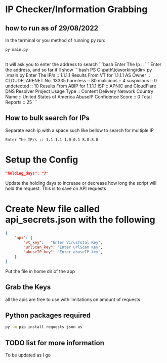 # IP Checker/Information Grabbing

## how to run as of 29/08/2022
In the terminal or you method of running py run:
<br>
```
py main.py
```
<br>
It will ask you to enter the address to search
```bash
Enter The Ip ::
```
Enter the address, and so far it'll show
```bash
PS C:\path\to\working\dir> py .\main.py
Enter The IP/s :: 1.1.1.1
Results From VT for 1.1.1.1
AS Owner :: CLOUDFLARENET No. 13335
harmless :: 80
malicious :: 4
suspicious :: 0
undetected :: 10
Results From ABIP for 1.1.1.1
ISP :: APNIC and CloudFlare DNS Resolver Project
Usage Type :: Content Delivery Network
Country Name :: United States of America        
AbuseIP Confidence Score :: 0
Total Reports :: 25
```

## How to bulk search for IPs
Separate each ip with a space such like bellow to search for multiple IP
<br>
```
Enter The IP/s :: 1.1.1.1 1.0.0.1 8.8.8.8
```



# Setup the Config
```json
"holding_days": "7"
```
Update the holding days to increase or decrease how long the script will hold the request. This is to save on API requests

# Create New file called api_secrets.json with the following
```json
{
    "api": {
        "vt_key":   "Enter VirusTotal Key",
        "urlScan_key": "Enter urlScan Key",
        "abuseIP_key": "Enter abuseIP key",
    }
}
```
Put the file in home dir of the app
 
## Grab the Keys
all the apis are free to use with limitations on amount of requests

## Python packages required
```bash
py -m pip install requests json os
```

## TODO list for more information
To be updated as I go